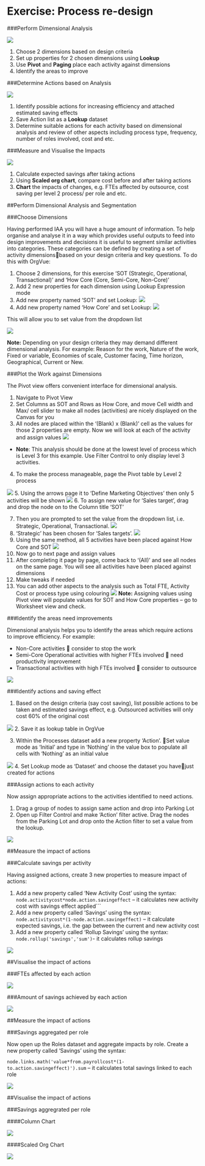 # Exercise: Process re-design
###Perform Dimensional Analysis

![](5A-013.dimensionalanalysis.png)

1. Choose 2 dimensions based on design criteria
2. Set up properties for 2 chosen dimensions using **Lookup**
3. Use **Pivot** and **Paging** place each activity against dimensions
4. Identify the areas to improve

###Determine Actions based on Analysis

![](5A-014.determineaction.png)

1. Identify possible actions for increasing efficiency and attached estimated saving effects
2. Save Action list as a **Lookup** dataset
3. Determine suitable actions for each activity based on dimensional analysis and review of other aspects including process type, frequency, number of roles involved, cost and etc.

###Measure and Visualise the Impacts

![](5A-015.measureimpacts.png)

1. Calculate expected savings after taking actions
2. Using **Scaled org chart**, compare cost before and after taking actions
3. **Chart** the impacts of changes, e.g. FTEs affected by outsource, cost saving per level 2 process/ per role and etc.

##Perform Dimensional Analysis and Segmentation 

###Choose Dimensions

Having performed IAA you will have a huge amount of information. To help organise and analyse it in a way which provides useful outputs to feed into design improvements and decisions it is useful to segment similar activities into categories. These categories can be defined by creating a set of activity dimensionsbased on your design criteria and key questions. To do this with OrgVue:

1. Choose 2 dimensions, for this exercise ‘SOT (Strategic, Operational, Transactional)’ and ‘How Core (Core, Semi-Core, Non-Core)’
2. Add 2 new properties for each dimension using Lookup Expression mode
  3. Add new property named ‘SOT’ and set Lookup:
  ![](5A-016.sot.png)
  4. Add new property named ‘How Core’ and set Lookup:
  ![](5A-017.howcore.png)


This will allow you to set value from the dropdown list

![](5A-018.dropdown.png)

**Note:** Depending on your design criteria they may demand different dimensional analysis. For example: Reason for the work, Nature of the work, Fixed or variable, Economies of scale, Customer facing, Time horizon, Geographical, Current or New.

###Plot the Work against Dimensions

The Pivot view offers convenient interface for dimensional analysis. 

1. Navigate to Pivot View
2. Set Columns as SOT and Rows as How Core, and move Cell width and Max/ cell slider to make all nodes (activities) are nicely displayed on the Canvas for you
3. All nodes are placed within the ‘(Blank) x (Blank)’ cell as the values for those 2 properties are empty. Now we will look at each of the activity and assign values ![](5A-019.workvsdimensions.png)
  * **Note**: This analysis should be done at the lowest level of process which is Level 3 for this example. Use Filter Control to only display level 3 activities. 

4. To make the process manageable, page the Pivot table by Level 2 process

  ![](5A-020.levelprocess2.png)
5. Using the arrows page it to ‘Define Marketing Objectives’ then only 5 activities will be shown 
  ![](5A-021.definemarketingprocesses.png)
6. To assign new value for ‘Sales target’, drag and drop the node on to the Column title ‘SOT’

7. Then you are prompted to set the value from the dropdown list, i.e. Strategic, Operational, Transactional. 
![](5A-022.dropdown.png)
8. ‘Strategic’ has been chosen for ‘Sales targets’. 
![](5A-023.strategicsalestargets.png)
9. Using the same method, all 5 activities have been placed against How Core and SOT
![](5A-024.howcoresotplot.png)
10. Now go to next page and assign values
11. After completing it page by page, come back to ‘(All)’ and see all nodes on the same page. You will see all activities have been placed against dimensions
12. Make tweaks if needed
13. You can add other aspects to the analysis such as Total FTE, Activity Cost or process type using colouring
![](5A-025.addtoanalysis.png)
**Note:** Assigning values using Pivot view will populate values for SOT and How Core properties – go to Worksheet view and check.

###Identify the areas need improvements

Dimensional analysis helps you to identify the areas which require actions to improve efficiency. For example:

* Non-Core activities  consider to stop the work
* Semi-Core Operational activities with higher FTEs involved  need productivity improvement
* Transactional activities with high FTEs involved  consider to outsource 

![](5A-026.identifyimprovement.png)

###Identify actions and saving effect

1. Based on the design criteria (say cost saving), list possible actions to be taken and estimated savings effect, e.g. Outsourced activities will only cost 60% of the original cost

  ![](5A-027.actionsavings.png)
2. Save it as lookup table in OrgVue

3. Within the Processes dataset add a new property ‘Action’. Set value mode as ‘Initial’ and type in ‘Nothing’ in the value box to populate all cells with ‘Nothing’ as an initial value
 
 ![](5A-028.nothing.png)
4. Set Lookup mode as ‘Dataset’ and choose the dataset you havejust created for actions

###Assign actions to each activity

Now assign appropriate actions to the activities identified to need actions.

1. Drag a group of nodes to assign same action and drop into Parking Lot
2. Open up Filter Control and make ‘Action’ filter active. Drag the nodes from the Parking Lot and drop onto the Action filter to set a value from the lookup. 

![](5A-029.filtercontrol.png)

##Measure the impact of actions

###Calculate savings per activity 

Having assigned actions, create 3 new properties to measure impact of actions:

1. Add a new property called ‘New Activity Cost’ using the syntax:
```node.activitycost*node.action.savingeffect``` – it calculates new activity cost with savings effect applied```
2. Add a new property called ‘Savings’ using the syntax: ```node.activitycost*(1-node.action.savingeffect)``` – it calculate expected savings, i.e. the gap between the current and new activity cost
3. Add a new property called ‘Rollup Savings’ using the syntax: ```node.rollup('savings','sum')```- it calculates rollup savings

![](5A-030.rollupsavings.png)

##Visualise the impact of actions

###FTEs affected by each action

![](5A-031.effectsonFTEs.png)

###Amount of savings achieved by each action

![](5A-032.savingsachieved.png)

##Measure the impact of actions

###Savings aggregated per role

Now open up the Roles dataset and aggregate impacts by role. Create a new property called ‘Savings’ using the syntax:

```node.links.math('value*from.payrollcost*(1-to.action.savingeffect)').sum``` – it calculates total savings linked to each role

![](5A-033.savingsperrole.png)

##Visualise the impact of actions

###Savings aggregrated per role

####Column Chart

![](5A-034.savingscolumnchart.png)

####Scaled Org Chart

![](5A-035.savingsorgchart.png)


